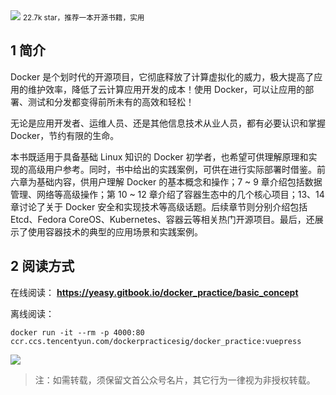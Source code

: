 <img src="/assets/image/230808-开源书籍-docker-practice-1.png" style="max-width: 70%; height: auto;">
<small>22.7k star，推荐一本开源书籍，实用</small>

## 1  简介
Docker 是个划时代的开源项目，它彻底释放了计算虚拟化的威力，极大提高了应用的维护效率，降低了云计算应用开发的成本！使用 Docker，可以让应用的部署、测试和分发都变得前所未有的高效和轻松！

无论是应用开发者、运维人员、还是其他信息技术从业人员，都有必要认识和掌握 Docker，节约有限的生命。

本书既适用于具备基础 Linux 知识的 Docker 初学者，也希望可供理解原理和实现的高级用户参考。同时，书中给出的实践案例，可供在进行实际部署时借鉴。前六章为基础内容，供用户理解 Docker 的基本概念和操作；7 ~ 9 章介绍包括数据管理、网络等高级操作；第 10 ~ 12 章介绍了容器生态中的几个核心项目；13、14 章讨论了关于 Docker 安全和实现技术等高级话题。后续章节则分别介绍包括 Etcd、Fedora CoreOS、Kubernetes、容器云等相关热门开源项目。最后，还展示了使用容器技术的典型的应用场景和实践案例。

## 2 阅读方式

在线阅读：
**https://yeasy.gitbook.io/docker_practice/basic_concept**

离线阅读：
```
docker run -it --rm -p 4000:80 ccr.ccs.tencentyun.com/dockerpracticesig/docker_practice:vuepress
```


![](/assets/image/230808-开源书籍-docker-practice-1.png)




>注：如需转载，须保留文首公众号名片，其它行为一律视为非授权转载。